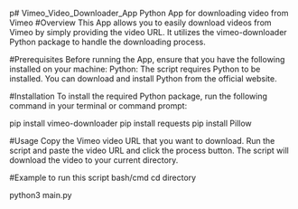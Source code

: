 p# Vimeo_Video_Downloader_App
Python App for downloading video from Vimeo
#Overview
This App allows you to easily download videos from Vimeo by simply providing the video URL. It utilizes the vimeo-downloader Python package to handle the downloading process.

#Prerequisites
Before running the App, ensure that you have the following installed on your machine:
Python: The script requires Python to be installed. You can download and install Python from the official website.

#Installation
To install the required Python package, run the following command in your terminal or command prompt:

pip install vimeo-downloader
pip install requests
pip install Pillow


#Usage
Copy the Vimeo video URL that you want to download.
Run the script and paste the video URL and click the process button.
The script will download the video to your current directory.

#Example
to run this script
bash/cmd 
cd directory

python3 main.py
